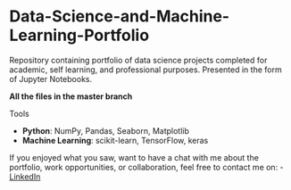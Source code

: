 # Data-Science-and-Machine-Learning-Portfolio

Repository containing portfolio of data science projects completed for academic, self learning, and professional purposes. Presented in the form of Jupyter Notebooks.

**All the files in the master branch**

Tools
  - **Python**: NumPy, Pandas, Seaborn, Matplotlib
  - **Machine Learning**: scikit-learn, TensorFlow, keras
  
  
  If you enjoyed what you saw, want to have a chat with me about the portfolio, work opportunities, or collaboration, feel free to contact me on:
    - [LinkedIn](https://www.linkedin.com/in/zakaria-el-hajouy-9068a4133)

